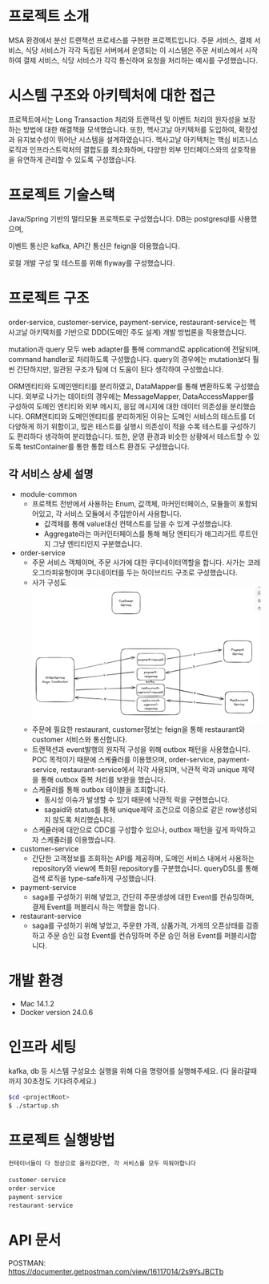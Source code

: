 # **프로젝트 소개**

MSA 환경에서 분산 트랜잭션 프로세스를 구현한 프로젝트입니다. 주문 서비스, 결제 서비스, 식당 서비스가 각각 독립된 서버에서 운영되는 이 시스템은 주문 서비스에서 시작하여 결제 서비스, 식당 서비스가 각각 통신하며 요청을 처리하는 예시를 구성했습니다.

# 시스템 구조와 아키텍처에 대한 접근

프로젝트에서는 Long Transaction 처리와 트랜잭션 및 이벤트 처리의 원자성을 보장하는 방법에 대한 해결책을 모색했습니다. 또한, 헥사고날 아키텍처를 도입하여, 확장성과 유지보수성이 뛰어난 시스템을 설계하였습니다. 헥사고날 아키텍처는 핵심 비즈니스 로직과 인프라스트럭처의 결합도를 최소화하며, 다양한 외부 인터페이스와의 상호작용을 유연하게 관리할 수 있도록 구성했습니다.

# 프로젝트 기술스택
Java/Spring 기반의 멀티모듈 프로젝트로 구성했습니다. DB는 postgresql를 사용했으며,

이벤트 통신은 kafka, API간 통신은 feign을 이용했습니다.

로컬 개발 구성 및 테스트를 위해 flyway를 구성했습니다.
# 프로젝트 구조

order-service, customer-service, payment-service, restaurant-service는 헥사고날 아키텍처를 기반으로 DDD(도메인 주도 설계) 개발 방법론을 적용했습니다.

mutation과 query 모두 web adapter를 통해 command로 application에 전달되며, command handler로 처리하도록 구성했습니다. query의 경우에는 mutation보다 훨씬 간단하지만, 일관된 구조가 팀에 더 도움이 된다 생각하여 구성했습니다.

ORM엔티티와 도메인엔티티를 분리하였고, DataMapper를 통해 변환하도록 구성했습니다. 외부로 나가는 데이터의 경우에는 MessageMapper, DataAccessMapper를 구성하여 도메인 엔티티와 외부 메시지, 응답 메시지에 대한 데이터 의존성을 분리했습니다. ORM엔티티와 도메인엔티티를 분리하게된 이유는 도메인 서비스의 테스트를 더 다양하게 하기 위함이고, 많은 테스트를 실행시 의존성이 적을 수록 테스트를 구성하기도 편리하다 생각하여 분리했습니다. 또한, 운영 환경과 비슷한 상황에서 테스트할 수 있도록 testContainer를 통한 통합 테스트 환경도 구성했습니다.

## 각 서비스 상세 설명

- module-common
  - 프로젝트 전반에서 사용하는 Enum, 값객체, 마커인터페이스, 모듈들이 포함되어있고, 각 서비스 모듈에서 주입받아서 사용합니다.
    - 값객체를 통해 value대신 컨텍스트를 담을 수 있게 구성했습니다.
    - Aggregate라는 마커인터페이스를 통해 해당 엔티티가 애그리거트 루트인지 그냥 엔티티인지 구분했습니다.
- order-service
  - 주문 서비스 객체이며, 주문 사가에 대한 쿠디네이터역할을 합니다. 사가는 코레오그라피유형이며 쿠디네이터를 두는 하이브리드 구조로 구성했습니다.
  - 사가 구성도
![img_1.png](img_1.png)
  - 주문에 필요한 restaurant, customer정보는 feign을 통해 restaurant와 customer 서비스와 통신합니다.
  - 트랜잭션과 event발행의 원자적 구성을 위해 outbox 패턴을 사용했습니다. POC 목적이기 때문에 스케쥴러를 이용했으며, order-service, payment-service, restaurant-service에서 각각 사용되며, 낙관적 락과 unique 제약을 통해 outbox 중복 처리를 보완을 했습니다.
  - 스케쥴러를 통해 outbox 테이블을 조회합니다.
    - 동시성 이슈가 발생할 수 있기 때문에 낙관적 락을 구현했습니다.
    - sagaid와 status를 통해 unique제약 조건으로 이중으로 같은 row생성되지 않도록 처리했습니다.
  - 스케쥴러에 대안으로 CDC를 구성할수 있으나, outbox 패턴을 깊게 파악하고자 스케쥴러를 이용했습니다.
- customer-service
  - 간단한 고객정보를 조회하는 API를 제공하며, 도메인 서비스 내에서 사용하는 repository와 view에 특화된 repository를 구분했습니다. queryDSL를 통해 검색 로직을 type-safe하게 구성했습니다.
- payment-service
  - saga를 구성하기 위해 넣었고, 간단히 주문생성에 대한 Event를 컨슈밍하며, 결제 Event를 퍼블리시 하는 역할을 합니다.
- restaurant-service
  - saga를 구성하기 위해 넣었고, 주문한 가격, 상품가격, 가게의 오픈상태를 검증하고 주문 승인 요청 Event를 컨슈밍하며 주문 승인 허용 Event를 퍼블리시합니다.

# 개발 환경

- Mac 14.1.2
- Docker version 24.0.6

# 인프라 세팅

kafka, db 등 시스템 구성요소 실행을 위해 다음 명령어를 실행해주세요. (다 올라갈때까지 30초정도 기다려주세요.)

```bash
$cd <projectRoot>
$ ./startup.sh
```

# 프로젝트 실행방법

```jsx
컨테이너들이 다 정상으로 올라갔다면, 각 서비스를 모두 띄워야합니다

customer-service
order-service
payment-service
restaurant-service
```

# API 문서

POSTMAN: https://documenter.getpostman.com/view/16117014/2s9YsJBCTb